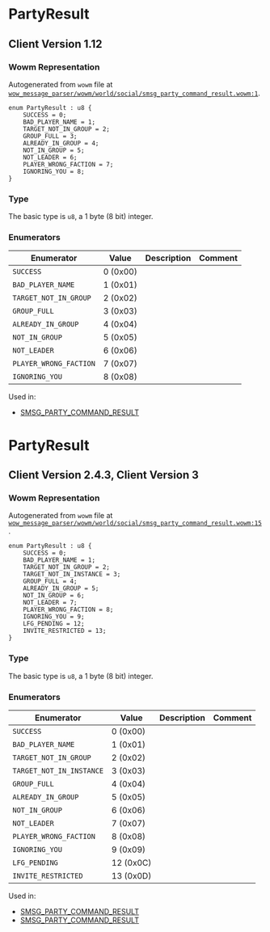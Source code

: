 # PartyResult

## Client Version 1.12

### Wowm Representation

Autogenerated from `wowm` file at [`wow_message_parser/wowm/world/social/smsg_party_command_result.wowm:1`](https://github.com/gtker/wow_messages/tree/main/wow_message_parser/wowm/world/social/smsg_party_command_result.wowm#L1).

```rust,ignore
enum PartyResult : u8 {
    SUCCESS = 0;
    BAD_PLAYER_NAME = 1;
    TARGET_NOT_IN_GROUP = 2;
    GROUP_FULL = 3;
    ALREADY_IN_GROUP = 4;
    NOT_IN_GROUP = 5;
    NOT_LEADER = 6;
    PLAYER_WRONG_FACTION = 7;
    IGNORING_YOU = 8;
}
```
### Type
The basic type is `u8`, a 1 byte (8 bit) integer.
### Enumerators
| Enumerator | Value  | Description | Comment |
| --------- | -------- | ----------- | ------- |
| `SUCCESS` | 0 (0x00) |  |  |
| `BAD_PLAYER_NAME` | 1 (0x01) |  |  |
| `TARGET_NOT_IN_GROUP` | 2 (0x02) |  |  |
| `GROUP_FULL` | 3 (0x03) |  |  |
| `ALREADY_IN_GROUP` | 4 (0x04) |  |  |
| `NOT_IN_GROUP` | 5 (0x05) |  |  |
| `NOT_LEADER` | 6 (0x06) |  |  |
| `PLAYER_WRONG_FACTION` | 7 (0x07) |  |  |
| `IGNORING_YOU` | 8 (0x08) |  |  |

Used in:
* [SMSG_PARTY_COMMAND_RESULT](smsg_party_command_result.md)

# PartyResult

## Client Version 2.4.3, Client Version 3

### Wowm Representation

Autogenerated from `wowm` file at [`wow_message_parser/wowm/world/social/smsg_party_command_result.wowm:15`](https://github.com/gtker/wow_messages/tree/main/wow_message_parser/wowm/world/social/smsg_party_command_result.wowm#L15).

```rust,ignore
enum PartyResult : u8 {
    SUCCESS = 0;
    BAD_PLAYER_NAME = 1;
    TARGET_NOT_IN_GROUP = 2;
    TARGET_NOT_IN_INSTANCE = 3;
    GROUP_FULL = 4;
    ALREADY_IN_GROUP = 5;
    NOT_IN_GROUP = 6;
    NOT_LEADER = 7;
    PLAYER_WRONG_FACTION = 8;
    IGNORING_YOU = 9;
    LFG_PENDING = 12;
    INVITE_RESTRICTED = 13;
}
```
### Type
The basic type is `u8`, a 1 byte (8 bit) integer.
### Enumerators
| Enumerator | Value  | Description | Comment |
| --------- | -------- | ----------- | ------- |
| `SUCCESS` | 0 (0x00) |  |  |
| `BAD_PLAYER_NAME` | 1 (0x01) |  |  |
| `TARGET_NOT_IN_GROUP` | 2 (0x02) |  |  |
| `TARGET_NOT_IN_INSTANCE` | 3 (0x03) |  |  |
| `GROUP_FULL` | 4 (0x04) |  |  |
| `ALREADY_IN_GROUP` | 5 (0x05) |  |  |
| `NOT_IN_GROUP` | 6 (0x06) |  |  |
| `NOT_LEADER` | 7 (0x07) |  |  |
| `PLAYER_WRONG_FACTION` | 8 (0x08) |  |  |
| `IGNORING_YOU` | 9 (0x09) |  |  |
| `LFG_PENDING` | 12 (0x0C) |  |  |
| `INVITE_RESTRICTED` | 13 (0x0D) |  |  |

Used in:
* [SMSG_PARTY_COMMAND_RESULT](smsg_party_command_result.md)
* [SMSG_PARTY_COMMAND_RESULT](smsg_party_command_result.md)

